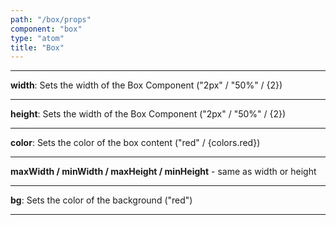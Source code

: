 ```yaml
---
path: "/box/props"
component: "box"
type: "atom"
title: "Box"
---
```


***
**width**: Sets the width of the Box Component ("2px" / "50%" / {2})
***
**height**: Sets the width of the Box Component ("2px" / "50%" / {2})
***
**color**: Sets the color of the box content ("red" / {colors.red})
***
**maxWidth / minWidth / maxHeight / minHeight** - same as width or height
***
**bg**: Sets the color of the background ("red")
***




  